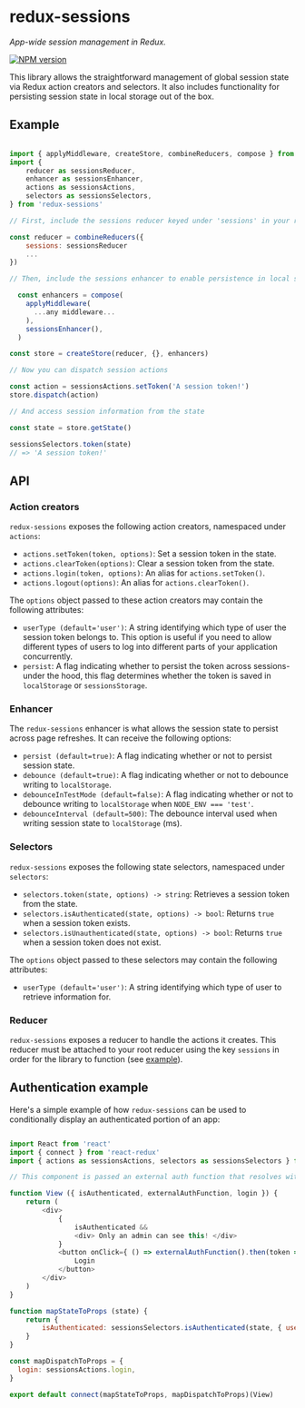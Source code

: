 # redux-sessions
*App-wide session management in Redux.*

[![NPM version](https://img.shields.io/npm/v/redux-sessions.svg?style=flat-square)](https://www.npmjs.com/package/redux-sessions)

This library allows the straightforward management of global session state via Redux action creators and selectors. It also includes functionality for persisting session state in local storage out of the box.

## Example

```javascript

import { applyMiddleware, createStore, combineReducers, compose } from 'redux'
import {
    reducer as sessionsReducer,
    enhancer as sessionsEnhancer,
    actions as sessionsActions,
    selectors as sessionsSelectors,
} from 'redux-sessions'

// First, include the sessions reducer keyed under 'sessions' in your root reducer

const reducer = combineReducers({
    sessions: sessionsReducer
    ...
})

// Then, include the sessions enhancer to enable persistence in local storage

  const enhancers = compose(
    applyMiddleware(
      ...any middleware...
    ),
    sessionsEnhancer(),
  )

const store = createStore(reducer, {}, enhancers)

// Now you can dispatch session actions

const action = sessionsActions.setToken('A session token!')
store.dispatch(action)

// And access session information from the state

const state = store.getState()

sessionsSelectors.token(state)
// => 'A session token!'

```

## API

### Action creators

`redux-sessions` exposes the following action creators, namespaced under `actions`:

- `actions.setToken(token, options)`: Set a session token in the state.
- `actions.clearToken(options)`: Clear a session token from the state.
- `actions.login(token, options)`: An alias for `actions.setToken()`.
- `actions.logout(options)`: An alias for `actions.clearToken()`.

The `options` object passed to these action creators may contain the following attributes:

- `userType (default='user')`: A string identifying which type of user the session token belongs to. This option is useful if you need to allow different types of users to log into different parts of your application concurrently.
- `persist`: A flag indicating whether to persist the token across sessions- under the hood, this flag determines whether the token is saved in `localStorage` or `sessionsStorage`.

### Enhancer

The `redux-sessions` enhancer is what allows the session state to persist across page refreshes. It can receive the following options:

- `persist (default=true)`: A flag indicating whether or not to persist session state.
- `debounce (default=true)`: A flag indicating whether or not to debounce writing to `localStorage`.
- `debounceInTestMode (default=false)`: A flag indicating whether or not to debounce writing to `localStorage` when `NODE_ENV === 'test'`.
- `debounceInterval (default=500)`: The debounce interval used when writing session state to `localStorage` (ms).

### Selectors

`redux-sessions` exposes the following state selectors, namespaced under `selectors`:

- `selectors.token(state, options) -> string`: Retrieves a session token from the state.
- `selectors.isAuthenticated(state, options) -> bool`: Returns `true` when a session token exists.
- `selectors.isUnauthenticated(state, options) -> bool`: Returns `true` when a session token does not exist.

The `options` object passed to these selectors may contain the following attributes:

- `userType (default='user')`: A string identifying which type of user to retrieve information for.

### Reducer

`redux-sessions` exposes a reducer to handle the actions it creates. This reducer must be attached to your root reducer using the key `sessions` in order for the library to function (see [example](#example)).

## Authentication example

Here's a simple example of how `redux-sessions` can be used to conditionally display an authenticated portion of an app:

```javascript

import React from 'react'
import { connect } from 'react-redux'
import { actions as sessionsActions, selectors as sessionsSelectors } from 'redux-sessions'

// This component is passed an external auth function that resolves with a session token.

function View ({ isAuthenticated, externalAuthFunction, login }) {
    return (
        <div>
            {
                isAuthenticated && 
                <div> Only an admin can see this! </div>
            }
            <button onClick={ () => externalAuthFunction().then(token => login(token, { userType: 'admin' })) }>
                Login
            </button>
        </div>
    )
}

function mapStateToProps (state) {
    return {
        isAuthenticated: sessionsSelectors.isAuthenticated(state, { userType: 'admin' })
    }
}

const mapDispatchToProps = {
  login: sessionsActions.login,
}

export default connect(mapStateToProps, mapDispatchToProps)(View)

```
